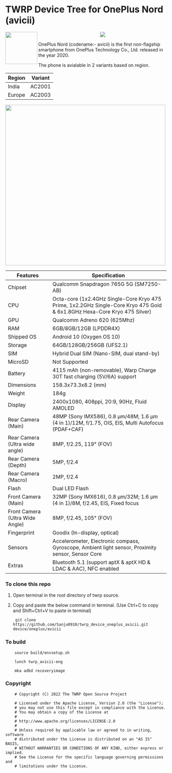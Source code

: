 # TWRP Device Tree for OnePlus Nord (avicii)

<img src="https://github.com/Sanju0910/readme_res/blob/main/images/twrp_logo.png" width=100 height=100 align="left" />  

<p align="center">
<img src="https://github.com/Sanju0910/readme_res/blob/main/images/oneplus_logo.png" />
</p>

OnePlus Nord (codename:- avicii) is the first non-flagship smartphone from OnePlus Technology Co., Ltd. released in the year 2020.

The phone is avialable in 2 variants based on region.

| Region | Variant |
| ------- | ---------- |
| India | AC2001 |
| Europe | AC2003 |

<img src="https://github.com/Sanju0910/readme_res/blob/main/images/oneplus_avicii.jpg" width=500 height=500 />

| Features | Specification |
| ------------- | ------------- |
| Chipset |  Qualcomm Snapdragon 765G 5G (SM7250-AB) |
| CPU  | Octa-core (1x2.4GHz Single-Core Kryo 475 Prime, 1x2.2GHz Single-Core Kryo 475 Gold & 6x1.8GHz Hexa-Core Kryo 475 Silver)  |
| GPU  | Qualcomm Adreno 620 (625Mhz) |
| RAM  | 6GB/8GB/12GB (LPDDR4X) |
| Shipped OS | Android 10 (Oxygen OS 10) |
| Storage | 64GB/128GB/256GB (UFS2.1) |
| SIM | Hybrid Dual SIM (Nano-SIM, dual stand-by) |
| MicroSD | Not Supported |
| Battery | 4115 mAh (non-removable), Warp Charge 30T fast charging (5V/6A) support |
| Dimensions | 158.3x73.3x8.2 (mm) |
| Weight | 184g |
| Display | 2400x1080, 408ppi, 20:9, 90Hz, Fluid AMOLED |
| Rear Camera (Main) | 48MP (Sony IMX586), 0.8 µm/48M; 1.6 µm (4 in 1)/12M, f/1.75, OIS, EIS, Multi Autofocus (PDAF+CAF) |
| Rear Camera (Ultra wide angle) | 8MP, f/2.25, 119° (FOV) |
| Rear Camera (Depth) | 5MP, f/2.4 |
| Rear Camera (Macro) | 2MP, f/2.4 |
| Flash | Dual LED Flash |
| Front Camera (Main) | 32MP (Sony IMX616), 0.8 µm/32M; 1.6 µm (4 in 1)/8M, f/2.45, EIS, Fixed focus |
| Front Camera (Ultra Wide Angle) | 8MP, f/2.45, 105° (FOV) |
| Fingerprint | Goodix (In-display, optical) |
| Sensors | Accelerometer, Electronic compass, Gyroscope, Ambient light sensor, Proximity sensor, Sensor Core |
| Extras | Bluetooth 5.1 (support aptX & aptX HD & LDAC & AAC), NFC enabled |

### To clone this repo

1) Open terminal in the root directory of twrp source.

2) Copy and paste the below command in terminal. (Use Ctrl+C to copy and Shift+Ctrl+V to paste in terminal)

        git clone https://github.com/Sanju0910/twrp_device_oneplus_avicii.git device/oneplus/avicii

### To build

        source build/envsetup.sh
        
        lunch twrp_avicii-eng
        
        mka adbd recoveryimage
        
        
### Copyright

        
        # Copyright (C) 2022 The TWRP Open Source Project
        
        # Licensed under the Apache License, Version 2.0 (the "License");
        # you may not use this file except in compliance with the License.
        # You may obtain a copy of the License at
        #
        # http://www.apache.org/licenses/LICENSE-2.0
        #
        # Unless required by applicable law or agreed to in writing, software
        # distributed under the License is distributed on an "AS IS" BASIS,
        # WITHOUT WARRANTIES OR CONDITIONS OF ANY KIND, either express or implied.
        # See the License for the specific language governing permissions and
        # limitations under the License.
